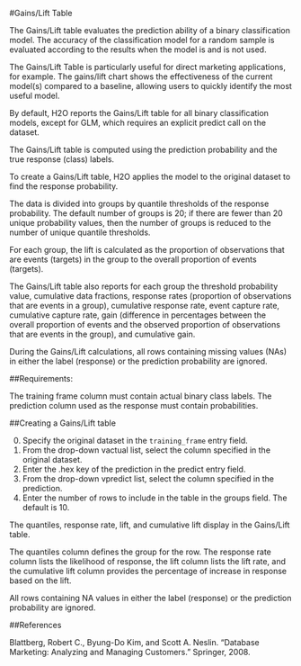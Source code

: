 #Gains/Lift Table

The Gains/Lift table evaluates the prediction ability of a binary classification model. The accuracy of the classification model for a random sample is evaluated according to the results when the model is and is not used.

The Gains/Lift Table is particularly useful for direct marketing applications, for example. The gains/lift chart shows the effectiveness of the current model(s) compared to a baseline, allowing users to quickly identify the most useful model.


By default, H2O reports the Gains/Lift table for all binary classification models, except for GLM, which requires an explicit predict call on the dataset. 

The Gains/Lift table is computed using the prediction probability and the true response (class) labels. 

To create a Gains/Lift table, H2O applies the model to the original dataset to find the response probability. 

The data is divided into groups by quantile thresholds of the response probability. The default number of groups is 20; if there are fewer than 20 unique probability values, then the number of groups is reduced to the number of unique quantile thresholds. 

For each group, the lift is calculated as the proportion of observations that are events (targets) in the group to the overall proportion of events (targets). 

The Gains/Lift table also reports for each group the threshold probability value, cumulative data fractions, response rates (proportion of observations that are events in a group), cumulative response rate, event capture rate, cumulative capture rate, gain (difference in percentages between the overall proportion of events and the observed proportion of observations that are events in the group), and cumulative gain. 

During the Gains/Lift calculations, all rows containing missing values (NAs) in either the label (response) or the prediction probability are ignored. 


##Requirements:

The training frame column must contain actual binary class labels.
The prediction column used as the response must contain probabilities.

##Creating a Gains/Lift table

0. Specify the original dataset in the `training_frame` entry field.
0. From the drop-down vactual list, select the column specified in the original dataset.
0. Enter the .hex key of the prediction in the predict entry field.
0. From the drop-down vpredict list, select the column specified in the prediction.
0. Enter the number of rows to include in the table in the groups field. The default is 10.

The quantiles, response rate, lift, and cumulative lift display in the Gains/Lift table.

The quantiles column defines the group for the row. The response rate column lists the likelihood of response, the lift column lists the lift rate, and the cumulative lift column provides the percentage of increase in response based on the lift.

All rows containing NA values in either the label (response) or the prediction probability are ignored. 


##References

Blattberg, Robert C., Byung-Do Kim, and Scott A. Neslin. “Database Marketing: Analyzing and Managing Customers.” Springer, 2008.